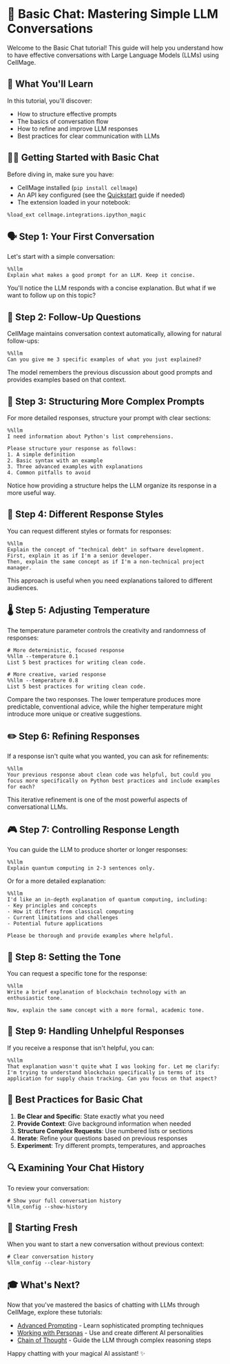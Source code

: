# 💬 Basic Chat: Mastering Simple LLM Conversations

Welcome to the Basic Chat tutorial! This guide will help you understand how to have effective conversations with Large Language Models (LLMs) using CellMage.

## 🎯 What You'll Learn

In this tutorial, you'll discover:
- How to structure effective prompts
- The basics of conversation flow
- How to refine and improve LLM responses
- Best practices for clear communication with LLMs

## 🧙‍♂️ Getting Started with Basic Chat

Before diving in, make sure you have:
- CellMage installed (`pip install cellmage`)
- An API key configured (see the [Quickstart](quickstart.md) guide if needed)
- The extension loaded in your notebook:

```ipython
%load_ext cellmage.integrations.ipython_magic
```

## 🗣️ Step 1: Your First Conversation

Let's start with a simple conversation:

```ipython
%%llm
Explain what makes a good prompt for an LLM. Keep it concise.
```

You'll notice the LLM responds with a concise explanation. But what if we want to follow up on this topic?

## 🔄 Step 2: Follow-Up Questions

CellMage maintains conversation context automatically, allowing for natural follow-ups:

```ipython
%%llm
Can you give me 3 specific examples of what you just explained?
```

The model remembers the previous discussion about good prompts and provides examples based on that context.

## 🧩 Step 3: Structuring More Complex Prompts

For more detailed responses, structure your prompt with clear sections:

```ipython
%%llm
I need information about Python's list comprehensions.

Please structure your response as follows:
1. A simple definition
2. Basic syntax with an example
3. Three advanced examples with explanations
4. Common pitfalls to avoid
```

Notice how providing a structure helps the LLM organize its response in a more useful way.

## 🔮 Step 4: Different Response Styles

You can request different styles or formats for responses:

```ipython
%%llm
Explain the concept of "technical debt" in software development.
First, explain it as if I'm a senior developer.
Then, explain the same concept as if I'm a non-technical project manager.
```

This approach is useful when you need explanations tailored to different audiences.

## 🌡️ Step 5: Adjusting Temperature

The temperature parameter controls the creativity and randomness of responses:

```ipython
# More deterministic, focused response
%%llm --temperature 0.1
List 5 best practices for writing clean code.

# More creative, varied response
%%llm --temperature 0.8
List 5 best practices for writing clean code.
```

Compare the two responses. The lower temperature produces more predictable, conventional advice, while the higher temperature might introduce more unique or creative suggestions.

## ✏️ Step 6: Refining Responses

If a response isn't quite what you wanted, you can ask for refinements:

```ipython
%%llm
Your previous response about clean code was helpful, but could you focus more specifically on Python best practices and include examples for each?
```

This iterative refinement is one of the most powerful aspects of conversational LLMs.

## 🎮 Step 7: Controlling Response Length

You can guide the LLM to produce shorter or longer responses:

```ipython
%%llm
Explain quantum computing in 2-3 sentences only.
```

Or for a more detailed explanation:

```ipython
%%llm
I'd like an in-depth explanation of quantum computing, including:
- Key principles and concepts
- How it differs from classical computing
- Current limitations and challenges
- Potential future applications

Please be thorough and provide examples where helpful.
```

## 👔 Step 8: Setting the Tone

You can request a specific tone for the response:

```ipython
%%llm
Write a brief explanation of blockchain technology with an enthusiastic tone.

Now, explain the same concept with a more formal, academic tone.
```

## 🚫 Step 9: Handling Unhelpful Responses

If you receive a response that isn't helpful, you can:

```ipython
%%llm
That explanation wasn't quite what I was looking for. Let me clarify: I'm trying to understand blockchain specifically in terms of its application for supply chain tracking. Can you focus on that aspect?
```

## 🧠 Best Practices for Basic Chat

1. **Be Clear and Specific**: State exactly what you need
2. **Provide Context**: Give background information when needed
3. **Structure Complex Requests**: Use numbered lists or sections
4. **Iterate**: Refine your questions based on previous responses
5. **Experiment**: Try different prompts, temperatures, and approaches

## 🔍 Examining Your Chat History

To review your conversation:

```ipython
# Show your full conversation history
%llm_config --show-history
```

## 🧹 Starting Fresh

When you want to start a new conversation without previous context:

```ipython
# Clear conversation history
%llm_config --clear-history
```

## 🎓 What's Next?

Now that you've mastered the basics of chatting with LLMs through CellMage, explore these tutorials:
- [Advanced Prompting](advanced_prompting.md) - Learn sophisticated prompting techniques
- [Working with Personas](working_with_personas.md) - Use and create different AI personalities
- [Chain of Thought](chain_of_thought.md) - Guide the LLM through complex reasoning steps

Happy chatting with your magical AI assistant! ✨
